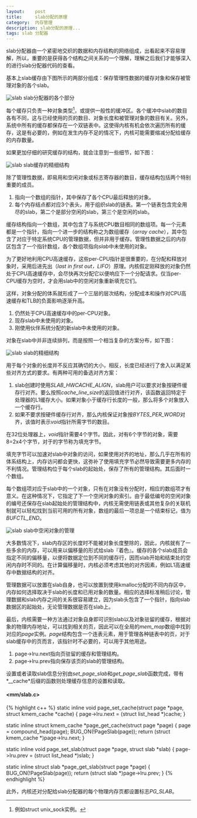 ```yaml
---
layout:    post
title:     slab分配的原理
category:  内存管理
description: slab分配的原理...
tags: slab 分配器
---
```

slab分配器由一个紧密地交织的数据和内存结构的网络组成，出看起来不容易理解，所以，重要的是获得各个结构之间关系的一个理解，理解之后我们才能够深入的进行slab分配器代码的查看。

基本上slab缓存由下图所示的两部分组成：保存管理性数据的缓存对象和保存被管理对象的各个slab。

![slab](images/slab2.png)
slab分配器的各个部分

每个缓存只负责一种对象类型[^1]，或提供一般性的缓冲区。各个缓冲中slab的数目各有不同，这与已经使用的页的数目、对象长度和被管理对象的数目有关。另外，系统中所有的缓存都保存在一个双链表中。这使得内核有机会依次遍历所有的缓存，这是有必要的，例如在发生内存不足的情况下，内核可能需要缩减分配给缓存的内存数量。

[^1]: 例如struct unix_sock实例。

如果更加仔细的研究缓存的结构，就会注意到一些细节，如下图：

![slab](images/slab3.png)
slab缓存的精细结构

除了管理性数据，即易用和空闲对象或标志寄存器的数目，缓存结构包括两个特别重要的成员。

1. 指向一个数组的指针，其中保存了各个CPU最后释放的对象。
2. 每个内存结点都对应3个表头，用于组织slab的链表。第一个链表包含完全用尽的slab，第二个是部分空闲的slab，第三个是空闲的slab。

缓存结构指向一个数组，其中包含了与系统CPU数目相同的数组项。每一个元素都是一个指针，指向一个进一步的结构称之为数组缓存（*array cache*），其中包含了对应于特定系统CPU的管理数据，但并非用于缓存。管理性数据之后的内存区包含了一个指针数组，各个数组项指向*slab*中未使用的对象。

为了更好地利用CPU高速缓存，这些per-CPU指针是很重要的，在分配和释放对象时，采用后进先出（*last in  first out，LIFO*）原理。内核假定刚释放的对象仍然处于CPU高速缓存中，会尽快再次分配它以便响应下一个分配请求。仅当per-CPU缓存为空时，才会用slab中的空闲对象重新填充它们。

这样，对象分配的体系就形成了一个三层的层次结构，分配成本和操作对CPU高速缓存和TLB的负面影响逐渐升高。

1. 仍然处于CPU高速缓存中的per-CPU对象。
2. 现存slab中未使用的对象。
3. 刚使用伙伴系统分配的新slab中未使用的对象。

对象在slab中并非连续排列，而是按照一个相当复杂的方案分布，如下图：

![slab](images/slab4.png)
slab的精细结构

用于每个对象的长度并不反应其确切的大小，相反，长度已经进行了舍入以满足某些对齐方式的要求。有两种可用的备选对齐方案：

1. slab创建时使用*SLAB_HWCACHE_ALIGN*，slab用户可以要求对象按硬件缓存行对齐。要么按照*cache_line_size*的返回值进行对齐，该函数返回特定于处理器的L1缓存大小。如果对象小于缓存行长度的一般，那么将多个对象放入一个缓存行。
2. 如果不要求按硬件缓存行对齐，那么内核保证对象按*BYTES_PER_WORD*对齐，该值时表示*void*指针所需字节的数目。

在32位处理器上，*void*指针需要4个字节。因此，对有6个字节的对象，需要8=2x4个字节，对于的字节称为填充字节。

填充字节可以加速对slab中对象的访问，如果使用对齐的地址，那么几乎在所有的体系结构上，内存访问都会更快，这弥补了使用填充字节必然导致需要更多内存的不利情况。管理结构位于每个slab的起始处，保存了所有的管理结构。其后面时一个数组。

每个数组项对应于slab中的一个对象，只有在对象没有分配时，相应的数组项才有意义。在这种情况下，它指定了下一个空闲对象的索引。由于最低编号的空闲对象的编号还保存在slab起始处的管理结构中，内核无需使用链表或其他复杂的关联机制就可以轻松找到当前可用的所有对象，数组的最后一项总是一个结束标记，值为*BUFCTL_END*。

![slab](images/slab5.png)
slab中空闲对象的管理

大多数情况下，slab内存区的长度时不能被对象长度整除的，因此，内核就有了一些多余的内存，可以用来以偏移量的形式给slab『着色』。缓存的各个slab成员会指定不同的偏移量，以便将数据定位到不同的缓存行，因而slab开始和结束处的空闲内存时不同的。在计算偏移量时，内核必须考虑其他的对齐因素，例如L1高速缓存中数据结构的对齐。

管理数据可以放置在slab自身，也可以放置到使用kmalloc分配的不同内存区中，内存如何选择取决于slab的长度和已用对象的数量。相应的选择标准稍后讨论，管理数据和slab内存之间的关系很容易建立，因为slab头包含了一个指针，指向slab数据区的起始处，无论管理数据是否在slab上。

最后，内核需要一种方法通过对象自身即可识别slab以及对象驻留的缓存，根据对象的物理内存地址，可以找到相关的页，因此可以在全局的*mem_map*数组中找到对应的*page*实例。*page*结构包含一个连表元素，用于管理各种链表中的页，对于slab缓存中的页而言，该指针时不必要的，可以用于其他用途。

1. page->lru.next指向页驻留的缓存和管理结构。
2. page->lru.prev指向保存该页的slab的管理结构。

设置或者读取slab信息分别由*set_page_slab*和*get_page_slab*函数完成，带有*__cache*后缀的函数则处理缓存信息的设置和读取。

#### <mm/slab.c> ####

{% highlight c++ %}
static inline void
page_set_cache(struct page *page, struct kmem_cache *cache)
{
    page->lru.next = (struct list_head *)cache;
}

static inline struct
kmem_cache *page_get_cache(struct page *page)
{
    page = compound_head(page);
    BUG_ON(!PageSlab(page));
    return (struct kmem_cache *)page->lru.next;
}

static inline void
page_set_slab(struct page *page, struct slab *slab)
{
    page->lru.prev = (struct list_head *)slab;
}

static inline struct slab
*page_get_slab(struct page *page)
{
    BUG_ON(!PageSlab(page));
    return (struct slab *)page->lru.prev;
}
{% endhighlight %}

此外，内核还对分配给slab分配器的每个物理内存页都设置标志*PG_SLAB*。
